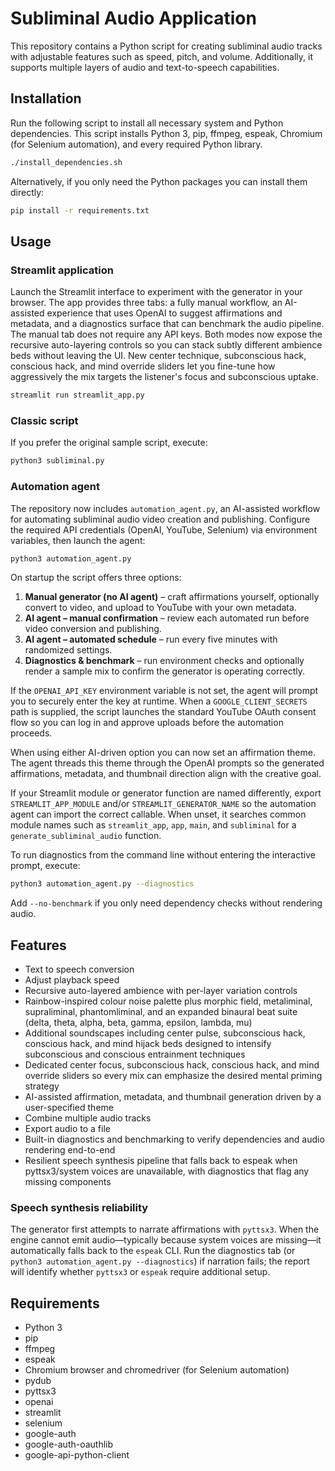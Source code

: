 # Subliminal Audio Application

This repository contains a Python script for creating subliminal audio tracks with adjustable features such as speed, pitch, and
 volume. Additionally, it supports multiple layers of audio and text-to-speech capabilities.

## Installation

Run the following script to install all necessary system and Python dependencies. This script installs Python 3, pip, ffmpeg,
espeak, Chromium (for Selenium automation), and every required Python library.

```bash
./install_dependencies.sh
```

Alternatively, if you only need the Python packages you can install them directly:

```bash
pip install -r requirements.txt
```

## Usage

### Streamlit application

Launch the Streamlit interface to experiment with the generator in your
browser. The app provides three tabs: a fully manual workflow, an AI-assisted
experience that uses OpenAI to suggest affirmations and metadata, and a
diagnostics surface that can benchmark the audio pipeline. The manual tab does
not require any API keys. Both modes now expose the recursive
auto-layering controls so you can stack subtly different ambience beds without
leaving the UI. New center technique, subconscious hack, conscious hack, and
mind override sliders let you fine-tune how aggressively the mix targets the
listener's focus and subconscious uptake.

```bash
streamlit run streamlit_app.py
```

### Classic script

If you prefer the original sample script, execute:

```bash
python3 subliminal.py
```

### Automation agent

The repository now includes `automation_agent.py`, an AI-assisted workflow for
automating subliminal audio video creation and publishing. Configure the
required API credentials (OpenAI, YouTube, Selenium) via environment variables,
then launch the agent:

```bash
python3 automation_agent.py
```

On startup the script offers three options:

1. **Manual generator (no AI agent)** – craft affirmations yourself, optionally
   convert to video, and upload to YouTube with your own metadata.
2. **AI agent – manual confirmation** – review each automated run before video
   conversion and publishing.
3. **AI agent – automated schedule** – run every five minutes with randomized
   settings.
4. **Diagnostics & benchmark** – run environment checks and optionally render a
   sample mix to confirm the generator is operating correctly.

If the `OPENAI_API_KEY` environment variable is not set, the agent will prompt
you to securely enter the key at runtime. When a `GOOGLE_CLIENT_SECRETS` path
is supplied, the script launches the standard YouTube OAuth consent flow so you
can log in and approve uploads before the automation proceeds.

When using either AI-driven option you can now set an affirmation theme. The
agent threads this theme through the OpenAI prompts so the generated
affirmations, metadata, and thumbnail direction align with the creative goal.

If your Streamlit module or generator function are named differently, export
`STREAMLIT_APP_MODULE` and/or `STREAMLIT_GENERATOR_NAME` so the automation agent
can import the correct callable. When unset, it searches common module names
such as `streamlit_app`, `app`, `main`, and `subliminal` for a
`generate_subliminal_audio` function.

To run diagnostics from the command line without entering the interactive
prompt, execute:

```bash
python3 automation_agent.py --diagnostics
```

Add `--no-benchmark` if you only need dependency checks without rendering audio.

## Features

- Text to speech conversion
- Adjust playback speed
- Recursive auto-layered ambience with per-layer variation controls
- Rainbow-inspired colour noise palette plus morphic field, metaliminal,
  supraliminal, phantomliminal, and an expanded binaural beat suite (delta,
  theta, alpha, beta, gamma, epsilon, lambda, mu)
- Additional soundscapes including center pulse, subconscious hack, conscious
  hack, and mind hijack beds designed to intensify subconscious and conscious
  entrainment techniques
- Dedicated center focus, subconscious hack, conscious hack, and mind override
  sliders so every mix can emphasize the desired mental priming strategy
- AI-assisted affirmation, metadata, and thumbnail generation driven by a
  user-specified theme
- Combine multiple audio tracks
- Export audio to a file
- Built-in diagnostics and benchmarking to verify dependencies and audio
  rendering end-to-end
- Resilient speech synthesis pipeline that falls back to espeak when
  pyttsx3/system voices are unavailable, with diagnostics that flag any
  missing components

### Speech synthesis reliability

The generator first attempts to narrate affirmations with `pyttsx3`. When the
engine cannot emit audio—typically because system voices are missing—it
automatically falls back to the `espeak` CLI. Run the diagnostics tab (or
`python3 automation_agent.py --diagnostics`) if narration fails; the report will
identify whether `pyttsx3` or `espeak` require additional setup.

## Requirements

- Python 3
- pip
- ffmpeg
- espeak
- Chromium browser and chromedriver (for Selenium automation)
- pydub
- pyttsx3
- openai
- streamlit
- selenium
- google-auth
- google-auth-oauthlib
- google-api-python-client
